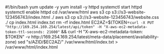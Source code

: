 #!/bin/bash
yum update -y
yum install -y httpd
systemctl start httpd
systemctl enable httpd
cd /var/www/html
aws s3 cp s3://s3-website-123456743/index.html ./
aws s3 cp s3://s3-website-123456743/website.css ./
cp index.html index.txt
rm -rf index.html
EC2AZ=$(TOKEN=`curl -X PUT "http://169.254.169.254/latest/api/token" -H "X-aws-ec2-metadata-token-ttl-seconds: 21600"` && curl -H "X-aws-ec2-metadata-token: $TOKEN" -v http://169.254.169.254/latest/meta-data/placement/availability-zone) 
sed "s/AZID/$EC2AZ/" /var/www/html/index.txt > /var/www/html/index.html